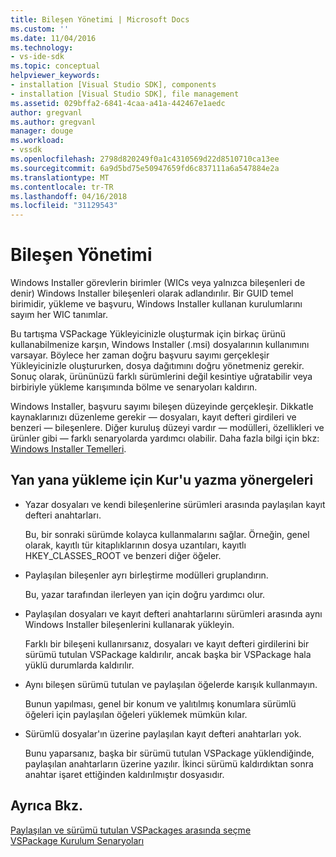 ```yaml
---
title: Bileşen Yönetimi | Microsoft Docs
ms.custom: ''
ms.date: 11/04/2016
ms.technology:
- vs-ide-sdk
ms.topic: conceptual
helpviewer_keywords:
- installation [Visual Studio SDK], components
- installation [Visual Studio SDK], file management
ms.assetid: 029bffa2-6841-4caa-a41a-442467e1aedc
author: gregvanl
ms.author: gregvanl
manager: douge
ms.workload:
- vssdk
ms.openlocfilehash: 2798d820249f0a1c4310569d22d8510710ca13ee
ms.sourcegitcommit: 6a9d5bd75e50947659fd6c837111a6a547884e2a
ms.translationtype: MT
ms.contentlocale: tr-TR
ms.lasthandoff: 04/16/2018
ms.locfileid: "31129543"
---
```

# <a name="component-management"></a>Bileşen Yönetimi
Windows Installer görevlerin birimler (WICs veya yalnızca bileşenleri de denir) Windows Installer bileşenleri olarak adlandırılır. Bir GUID temel birimidir, yükleme ve başvuru, Windows Installer kullanan kurulumlarını sayım her WIC tanımlar.  
  
 Bu tartışma VSPackage Yükleyicinizle oluşturmak için birkaç ürünü kullanabilmenize karşın, Windows Installer (.msi) dosyalarının kullanımını varsayar. Böylece her zaman doğru başvuru sayımı gerçekleşir Yükleyicinizle oluştururken, dosya dağıtımını doğru yönetmeniz gerekir. Sonuç olarak, ürününüzü farklı sürümlerini değil kesintiye uğratabilir veya birbiriyle yükleme karışımında bölme ve senaryoları kaldırın.  
  
 Windows Installer, başvuru sayımı bileşen düzeyinde gerçekleşir. Dikkatle kaynaklarınızı düzenleme gerekir — dosyaları, kayıt defteri girdileri ve benzeri — bileşenlere. Diğer kuruluş düzeyi vardır — modülleri, özellikleri ve ürünler gibi — farklı senaryolarda yardımcı olabilir. Daha fazla bilgi için bkz: [Windows Installer Temelleri](../../extensibility/internals/windows-installer-basics.md).  
  
## <a name="guidelines-of-authoring-setup-for-side-by-side-installation"></a>Yan yana yükleme için Kur'u yazma yönergeleri  
  
-   Yazar dosyaları ve kendi bileşenlerine sürümleri arasında paylaşılan kayıt defteri anahtarları.  
  
     Bu, bir sonraki sürümde kolayca kullanmalarını sağlar. Örneğin, genel olarak, kayıtlı tür kitaplıklarının dosya uzantıları, kayıtlı HKEY_CLASSES_ROOT ve benzeri diğer öğeler.  
  
-   Paylaşılan bileşenler ayrı birleştirme modülleri gruplandırın.  
  
     Bu, yazar tarafından ilerleyen yan için doğru yardımcı olur.  
  
-   Paylaşılan dosyaları ve kayıt defteri anahtarlarını sürümleri arasında aynı Windows Installer bileşenlerini kullanarak yükleyin.  
  
     Farklı bir bileşeni kullanırsanız, dosyaları ve kayıt defteri girdilerini bir sürümü tutulan VSPackage kaldırılır, ancak başka bir VSPackage hala yüklü durumlarda kaldırılır.  
  
-   Aynı bileşen sürümü tutulan ve paylaşılan öğelerde karışık kullanmayın.  
  
     Bunun yapılması, genel bir konum ve yalıtılmış konumlara sürümlü öğeleri için paylaşılan öğeleri yüklemek mümkün kılar.  
  
-   Sürümlü dosyalar'ın üzerine paylaşılan kayıt defteri anahtarları yok.  
  
     Bunu yaparsanız, başka bir sürümü tutulan VSPackage yüklendiğinde, paylaşılan anahtarların üzerine yazılır. İkinci sürümü kaldırdıktan sonra anahtar işaret ettiğinden kaldırılmıştır dosyasıdır.  
  
## <a name="see-also"></a>Ayrıca Bkz.  
 [Paylaşılan ve sürümü tutulan VSPackages arasında seçme](../../extensibility/choosing-between-shared-and-versioned-vspackages.md)   
 [VSPackage Kurulum Senaryoları](../../extensibility/internals/vspackage-setup-scenarios.md)